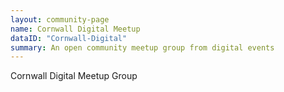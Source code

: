 ```yaml
---
layout: community-page
name: Cornwall Digital Meetup
dataID: "Cornwall-Digital"
summary: An open community meetup group from digital events
---
```

Cornwall Digital Meetup Group
